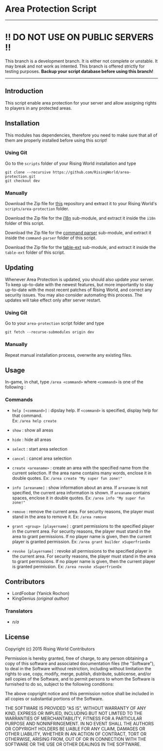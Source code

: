 # Area Protection Script

---
# !! DO NOT USE ON PUBLIC SERVERS !!

This branch is a development branch. It is either not complete or unstable. It may break and not work as intented. This branch is offered strictly for testing purposes. **Backup your script database before using this branch!**

---


## Introduction

This script enable area protection for your server and allow assigning rights to players in any protected areas.


## Installation

This modules has dependencies, therefore you need to make sure that all of them are properly installed before using this script!

### Using Git

Go to the `scripts` folder of your Rising World installation and type

```
git clone --recursive https://github.com/RisingWorld/area-protection.git
git checkout dev
```

### Manually

Download the Zip file for [this](https://github.com/RisingWorld/area-protection/archive/dev.zip) repository and extract it to your Rising World's `scripts/area-protection` folder.

Download the Zip file for the [i18n](https://github.com/RisingWorld/i18n/archive/master.zip) sub-module, and extract it inside the `i18n` folder of this script.

Download the Zip file for the [command parser](https://github.com/RisingWorld/command-parser/archive/master.zip) sub-module, and extract it inside the `command-parser` folder of this script.

Download the Zip file for the [table-ext](https://github.com/RisingWorld/table-ext/archive/master.zip) sub-module, and extract it inside the `table-ext` folder of this script.


## Updating

Whenever Area Protection is updated, you should also update your server. To keep up-to-date with the newest features, but more importantly to stay up-to-date with the most recent patches of Rising World, and correct any security issues. You may also consider automating this process. The updates will take effect only after server restart.

### Using Git

Go to your `area-protection` script folder and type

```
git fetch --recurse-submodules origin dev
```

### Manually

Repeat manual installation process, overwrite any existing files.


## Usage

In-game, in chat, type `/area <command>` where `<command>` is one of the following :

### Commands

* `help [<command>]` : dipslay help. If `<command>` is specified, display help for that command.  
  Ex: `/area help create`

* `show` : show all areas
* `hide` : hide all areas
* `select` : start area selection  
* `cancel` : cancel area selection
* `create <areaname>` : create an area with the specified name from the current selection. If the area name contains many words, enclose it in double quotes.
  Ex: `/area create "My super fun zone!"`

* `info [areaname]` : show information about an area. If `areaname` is not specified, the current area information is shown. If `areaname` contains spaces, enclose it in double quotes.
  Ex: `/area info "My super fun zone!"`

* `remove` : remove the current area. For security reasons, the player must stand in the area to remove it.
  Ex: `/area remove`

* `grant <group> [playername]` : grant permissions to the specified player in the current area. For security reasons, the player must stand in the area to grant permissions. If no player name is given, then the current player is granted permission.
  Ex: `/area grant builder xSuperfrienDx`

* `revoke [playername]` : revoke all permissions to the specified player in the current area. For security reasons, the player must stand in the area to grant permissions. If no player name is given, then the current player is granted permission.
  Ex: `/area revoke xSuperfrienDx`


## Contributors

* LordFoobar (Yanick Rochon)
* KingGenius *(original author)*

### Translators

* *n/a*


## License

Copyright (c) 2015 Rising World Contributors

Permission is hereby granted, free of charge, to any person obtaining a copy of this software and associated documentation files (the "Software"), to deal in the Software without restriction, including without limitation the rights to use, copy, modify, merge, publish, distribute, sublicense, and/or sell copies of the Software, and to permit persons to whom the Software is furnished to do so, subject to the following conditions:

The above copyright notice and this permission notice shall be included in all copies or substantial portions of the Software.

THE SOFTWARE IS PROVIDED "AS IS", WITHOUT WARRANTY OF ANY KIND, EXPRESS OR IMPLIED, INCLUDING BUT NOT LIMITED TO THE WARRANTIES OF MERCHANTABILITY, FITNESS FOR A PARTICULAR PURPOSE AND NONINFRINGEMENT. IN NO EVENT SHALL THE AUTHORS OR COPYRIGHT HOLDERS BE LIABLE FOR ANY CLAIM, DAMAGES OR OTHER LIABILITY, WHETHER IN AN ACTION OF CONTRACT, TORT OR OTHERWISE, ARISING FROM, OUT OF OR IN CONNECTION WITH THE SOFTWARE OR THE USE OR OTHER DEALINGS IN THE SOFTWARE.